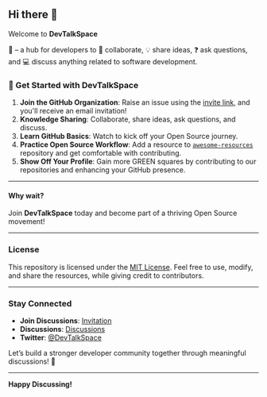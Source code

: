 ## Hi there 👋  
Welcome to **DevTalkSpace**

🌟 – a hub for developers to 🤝 collaborate, 💡 share ideas, ❓ ask questions, and 💻 discuss anything related to software development.

### 🌟 Get Started with DevTalkSpace  
1. **Join the GitHub Organization**: Raise an issue using the [invite link](https://github.com/DevTalkSpace/support/issues), and you'll receive an email invitation!
2. **Knowledge Sharing**: Collaborate, share ideas, ask questions, and discuss.
3. **Learn GitHub Basics**: Watch to kick off your Open Source journey.  
4. **Practice Open Source Workflow**: Add a resource to [`awesome-resources`](https://github.com/pasindu-kavinda/awesome-resources) repository and get comfortable with contributing.  
5. **Show Off Your Profile**: Gain more GREEN squares by contributing to our repositories and enhancing your GitHub presence.  

---

#### Why wait?  
Join **DevTalkSpace** today and become part of a thriving Open Source movement!


---

### License
This repository is licensed under the [MIT License](LICENSE). Feel free to use, modify, and share the resources, while giving credit to contributors.

---

### Stay Connected
- **Join Discussions**: [Invitation](https://github.com/DevTalkSpace/support/issues)  
- **Discussions**: [Discussions](https://github.com/orgs/DevTalkSpace/discussions)  
- **Twitter**: [@DevTalkSpace](https://twitter.com/DevTalkSpace)  

Let’s build a stronger developer community together through meaningful discussions! 🚀

---

**Happy Discussing!**
